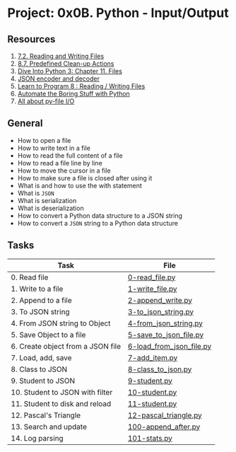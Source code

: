 # Project: 0x0B. Python - Input/Output

## Resources
1. [7.2. Reading and Writing Files](https://docs.python.org/3/tutorial/inputoutput.html#reading-and-writing-files)
2. [8.7. Predefined Clean-up Actions](https://docs.python.org/3/tutorial/errors.html#predefined-clean-up-actions)
3. [Dive Into Python 3: Chapter 11. Files](https://histo.ucsf.edu/BMS270/diveintopython3-r802.pdf)
4. [JSON encoder and decoder](https://docs.python.org/3/library/json.html)
5. [Learn to Program 8 : Reading / Writing Files](https://www.youtube.com/watch?v=EukxMIsNeqU)
6. [Automate the Boring Stuff with Python](https://automatetheboringstuff.com/)
7. [All about py-file I/O](https://techvidvan.com/tutorials/python-file-read-write/)

## General
* How to open a file
* How to write text in a file
* How to read the full content of a file
* How to read a file line by line
* How to move the cursor in a file
* How to make sure a file is closed after using it
* What is and how to use the with statement
* What is `JSON`
* What is serialization
* What is deserialization
* How to convert a Python data structure to a JSON string
* How to convert a `JSON` string to a Python data structure


## Tasks
| Task                              | File                                                   |
|-----------------------------------|--------------------------------------------------------|
| 0. Read file                      | [0-read_file.py](./0-read_file.py)                     |
| 1. Write to a file                | [1-write_file.py](./1-write_file.py)                   |
| 2. Append to a file               | [2-append_write.py](./2-append_write.py)               |
| 3. To JSON string                 | [3-to_json_string.py](./3-to_json_string.py)           |
| 4. From JSON string to Object     | [4-from_json_string.py](./4-from_json_string.py)       |
| 5. Save Object to a file          | [5-save_to_json_file.py](./5-save_to_json_file.py)     |
| 6. Create object from a JSON file | [6-load_from_json_file.py](./6-load_from_json_file.py) |
| 7. Load, add, save                | [7-add_item.py](./7-add_item.py)                       |
| 8. Class to JSON                  | [8-class_to_json.py](./8-class_to_json.py)             |
| 9. Student to JSON                | [9-student.py](./9-student.py)                         |
| 10. Student to JSON with filter   | [10-student.py](./10-student.py)                       |
| 11. Student to disk and reload    | [11-student.py](./11-student.py)                       |
| 12. Pascal's Triangle             | [12-pascal_triangle.py](./12-pascal_triangle.py)       |
| 13. Search and update             | [100-append_after.py](./100-append_after.py)           |
| 14. Log parsing                   | [101-stats.py](./101-stats.py)                         |